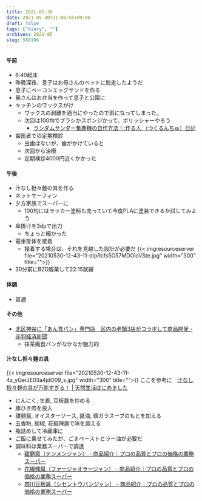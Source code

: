 ```yaml
---
title: 2021-05-30
date: 2021-05-30T21:06:55+09:00
draft: false
tags: ["diary", ""]
archives: 2021-05
slug: 568196
---
```

#### 午前
- 6:40起床
- 昨晩深夜、息子はお母さんのベットに脱走したようだ
- 息子にベーコンエッグサンドを作る
- 奥さんはお弁当を作って息子と公園に
- キッチンのワックスがけ
  - ワックスの剥離を適当にやったので斑になってしまった。
  - 次回は100均でブラシかスポンジかって、ポリッシャーやろう
    - [ランダムサンダー集塵機の自作方法！:作る人 （つくるんちゅ）日記](https://making.ti-da.net/e9643617.html)
- 歯医者での定期検診
  - 虫歯はないが、歯がかけていると
  - 次回から治療
  - 定期検診4000円近くかかった
#### 午後
- 汁なし担々麺の具を作る
- ネットサーフィン
- 夕方家族でスーパーに
  - 100均にはラッカー塗料も売っていて今度PLAに塗装できるか試してみよう
- 傘掛けを3dpで出力
  - ちょっと細かった
- 電車筐体を接着
  - 接着する場合は、それを見越した設計が必要だ
{{< imgresourceserver file="20210530-12-43-11-dIpRcfs5G57MDOloVSte.jpg" width="300" title="">}}
- 30分前にBZD服薬して22:15就寝
#### 体調
- 普通
#### その他
- [北区神谷に「あん食パン」専門店　区内の老舗3店がコラボして商品開発 - 赤羽経済新聞](https://akabane.keizai.biz/headline/356/)
  - 抹茶庵食パンがなかなか魅力的
#### 汁なし担々麺の具
{{< imgresourceserver file="20210530-12-43-11-4z_yQerJE03a4jdO09_s.jpg" width="300" title="">}}
ここを参考に　[汁なし担々麺の具が万能すぎる！ | 天然生活はじめました](https://natural-organic.info/archives/3032)　　
- にんにく, 生姜, 豆板醤を炒める
- 豚ひき肉を投入
- 甜麺醤, オイスターソース, 醤油, 鶏ガラスープのもとを加える
- 五香粉, 胡椒, 花椒辣醤で味を調える
- 瓶詰めして冷蔵庫に
- ご飯に乗せてみたが、ごまペーストとラー油が必要だ
- 調味料は業務スーパーで調達
  - [甜麺醤（テンメンジャン） - 商品紹介｜プロの品質とプロの価格の業務スーパー](https://www.gyomusuper.jp/item/detail.php?go_id=4023)
  - [花椒辣醤（ファージャオラージャン） - 商品紹介｜プロの品質とプロの価格の業務スーパー](https://www.gyomusuper.jp/item/detail.php?go_id=3992)
  - [四川豆板醤（シセントウバンジャン） - 商品紹介｜プロの品質とプロの価格の業務スーパー](https://www.gyomusuper.jp/item/detail.php?go_id=4232)